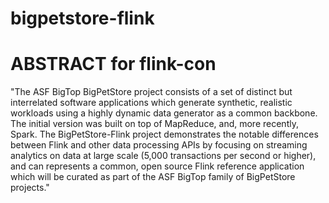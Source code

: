 # bigpetstore-flink


# ABSTRACT for flink-con


"The ASF BigTop BigPetStore project consists of a set of distinct but interrelated software applications which generate synthetic, realistic workloads using a highly dynamic data generator as a common backbone.    The initial version was built on top of MapReduce, and, more recently, Spark.  The BigPetStore-Flink project demonstrates the notable differences between Flink and other data processing APIs by focusing on streaming analytics on data at large scale (5,000 transactions per second or higher), and can represents a common, open source Flink reference application which will be curated as part of the ASF BigTop family of BigPetStore projects."

